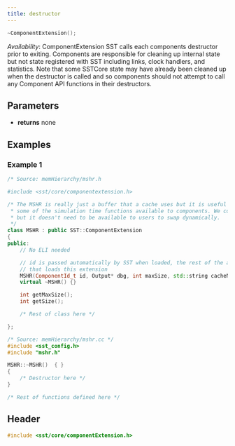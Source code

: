 ```yaml
---
title: destructor
---
```


```cpp
~ComponentExtension();
```
*Availability*: ComponentExtension
SST calls each components destructor prior to exiting. Components are responsible for cleaning up internal state but not state registered with SST including links, clock handlers, and statistics. Note that some SSTCore state may have already been cleaned up when the destructor is called and so components should not attempt to call any Component API functions in their destructors.

## Parameters
* **returns** none


## Examples

<!--- SOURCE_CODE: sst-elements/src/sst/elements/memHierarchy/mshr.h --->
<!--- SOURCE_CODE: sst-elements/src/sst/elements/memHierarchy/mshr.cc --->
### Example 1
```cpp
/* Source: memHierarchy/mshr.h

#include <sst/core/componentextension.h>

/* The MSHR is really just a buffer that a cache uses but it is useful to be able to access
 * some of the simulation time functions available to components. We could make this a subcomponent 
 * but it doesn't need to be available to users to swap dynamically. 
 */
class MSHR : public SST::ComponentExtension
{
public:
    // No ELI needed

    // id is passed automatically by SST when loaded, the rest of the args are provided by the Component 
    // that loads this extension
    MSHR(ComponentId_t id, Output* dbg, int maxSize, std::string cacheName, std::set<Addr> debugAddr);
    virtual ~MSHR() {}

    int getMaxSize();
    int getSize();

    /* Rest of class here */

};

/* Source: memHierarchy/mshr.cc */
#include <sst_config.h>
#include "mshr.h"

MSHR::~MSHR()  { }
{
    /* Destructor here */
}

/* Rest of functions defined here */

```

## Header
```cpp
#include <sst/core/componentExtension.h>
```
